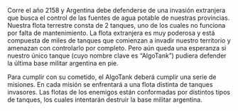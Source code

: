 Corre el año 2158 y Argentina debe defenderse de una invasión extranjera que busca el control de las fuentes de agua potable de nuestras provincias. Nuestra flota terrestre consta de 2 tanques, uno de los cuales no funciona por falta de mantenimiento. La flota extranjera es muy poderosa y está compuesta de miles de tanques que comienzan a invadir nuestro territorio y amenazan con controlarlo por completo. Pero aún queda una esperanza si nuestro único tanque (cuyo nombre clave es “AlgoTank”) pudiera defender la última base militar argentina en pie.

Para cumplir con su cometido, el AlgoTank deberá cumplir una serie de misiones. En cada misión se enfrentará a una flota distinta de tanques  invasores. Las flotas de los enemigos están conformadas por distintos tipos de tanques, los cuales intentarán destruir la base militar argentina.